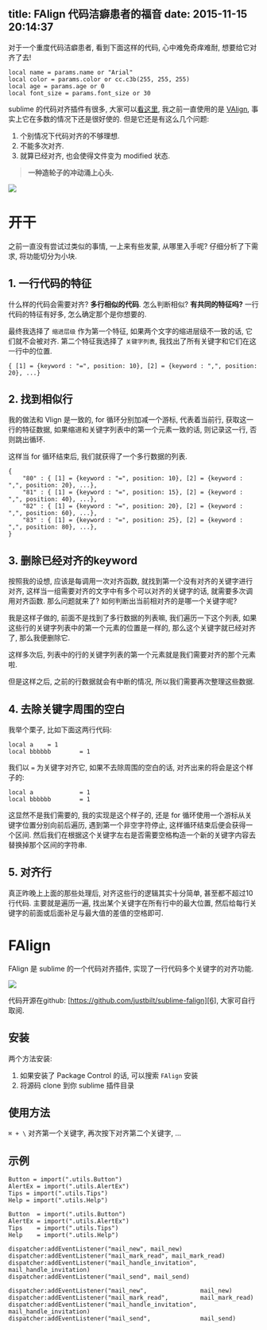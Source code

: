 title: FAlign 代码洁癖患者的福音
date: 2015-11-15 20:14:37
---

对于一个重度代码洁癖患者, 看到下面这样的代码, 心中难免奇痒难耐, 想要给它对齐了去!

<!-- more -->

```
local name = params.name or "Arial"
local color = params.color or cc.c3b(255, 255, 255)
local age = params.age or 0
local font_size = params.font_size or 30
```

sublime 的代码对齐插件有很多, 大家可以[看这里][1], 我之前一直使用的是 [VAlign][2], 事实上它在多数的情况下还是很好使的. 但是它还是有这么几个问题:

1. 个别情况下代码对齐的不够理想.
2. 不能多次对齐.
3. 就算已经对齐, 也会使得文件变为 modified 状态.

> **一种造轮子的冲动涌上心头.**

![][4]

# 开干

之前一直没有尝试过类似的事情, 一上来有些发蒙, 从哪里入手呢? 仔细分析了下需求, 将功能切分为小块.

## 1. 一行代码的特征

什么样的代码会需要对齐? **多行相似的代码**. 怎么判断相似? **有共同的特征吗?** 一行代码的特征有好多, 怎么确定那个是你想要的.

最终我选择了 `缩进层级` 作为第一个特征, 如果两个文字的缩进层级不一致的话, 它们就不会被对齐. 第二个特征我选择了 `关键字列表`, 我找出了所有关键字和它们在这一行中的位置.

```
{ [1] = {keyword : "=", position: 10}, [2] = {keyword : ",", position: 20}, ...}
```

## 2. 找到相似行

我的做法和 Vlign 是一致的, for 循环分别加减一个游标, 代表着当前行, 获取这一行的特征数据, 如果缩进和关键字列表中的第一个元素一致的话, 则记录这一行, 否则跳出循环.

这样当 for 循环结束后, 我们就获得了一个多行数据的列表.

```
{
    "80" : { [1] = {keyword : "=", position: 10}, [2] = {keyword : ",", position: 20}, ...},
    "81" : { [1] = {keyword : "=", position: 15}, [2] = {keyword : ",", position: 40}, ...},
    "82" : { [1] = {keyword : "=", position: 20}, [2] = {keyword : ",", position: 60}, ...},
    "83" : { [1] = {keyword : "=", position: 25}, [2] = {keyword : ",", position: 80}, ...},
}
```

## 3. 删除已经对齐的keyword

按照我的设想, 应该是每调用一次对齐函数, 就找到第一个没有对齐的关键字进行对齐, 这样当一组需要对齐的文字中有多个可以对齐的关键字的话, 就需要多次调用对齐函数. 那么问题就来了? 如何判断出当前相对齐的是哪一个关键字呢?

我是这样子做的, 前面不是找到了多行数据的列表嘛, 我们遍历一下这个列表, 如果这些行的关键字列表中的第一个元素的位置是一样的, 那么这个关键字就已经对齐了, 那么我便删除它.

这样多次后, 列表中的行的关键字列表的第一个元素就是我们需要对齐的那个元素啦.

但是这样之后, 之前的行数据就会有中断的情况, 所以我们需要再次整理这些数据.

## 4. 去除关键字周围的空白

我举个栗子, 比如下面这两行代码:

```
local a    = 1
local bbbbbb        = 1
```

我们以 `=` 为关键字对齐它, 如果不去除周围的空白的话, 对齐出来的将会是这个样子的:

```
local a             = 1
local bbbbbb        = 1
```

这显然不是我们需要的, 我的实现是这个样子的, 还是 for 循环使用一个游标从关键字位置分别向前后遍历, 遇到第一个非空字符停止, 这样循环结束后便会获得一个区间. 然后我们在根据这个关键字左右是否需要空格构造一个新的关键字内容去替换掉那个区间的字符串.


## 5. 对齐行

真正昨晚上上面的那些处理后, 对齐这些行的逻辑其实十分简单, 甚至都不超过10行代码. 主要就是遍历一遍, 找出某个关键字在所有行中的最大位置, 然后给每行关键字的前面或后面补足与最大值的差值的空格即可.


# FAlign

FAlign 是 sublime 的一个代码对齐插件, 实现了一行代码多个关键字的对齐功能.

![][5]

代码开源在github: [https://github.com/justbilt/sublime-falign][6], 大家可自行取阅.

## 安装

两个方法安装:

1. 如果安装了 Package Control 的话, 可以搜索 `FAlign` 安装
2. 将源码 clone 到你 sublime 插件目录

## 使用方法

`⌘ + \` 对齐第一个关键字, 再次按下对齐第二个关键字, ...

## 示例

```
Button = import(".utils.Button")
AlertEx = import(".utils.AlertEx")
Tips = import(".utils.Tips")
Help = import(".utils.Help")
```

```
Button  = import(".utils.Button")
AlertEx = import(".utils.AlertEx")
Tips    = import(".utils.Tips")
Help    = import(".utils.Help")
```


```
dispatcher:addEventListener("mail_new", mail_new)
dispatcher:addEventListener("mail_mark_read", mail_mark_read)
dispatcher:addEventListener("mail_handle_invitation", mail_handle_invitation)
dispatcher:addEventListener("mail_send", mail_send)
```

```
dispatcher:addEventListener("mail_new",               mail_new)
dispatcher:addEventListener("mail_mark_read",         mail_mark_read)
dispatcher:addEventListener("mail_handle_invitation", mail_handle_invitation)
dispatcher:addEventListener("mail_send",              mail_send)
```


[1]: https://packagecontrol.io/search/align?sort=popularity
[2]: https://packagecontrol.io/packages/VAlign
[4]: /img/22015-04-19-001.jpg
[5]: http://ww4.sinaimg.cn/large/7f870d23gw1exv5kflm7ug20ov0213yx.gif
[6]: https://github.com/justbilt/sublime-falign
[7]: http://ww2.sinaimg.cn/large/7f870d23gw1ey2iie1bggg20ov02174o.gif
[8]: http://ww3.sinaimg.cn/large/7f870d23gw1ey2ijyioy9g20ov021t93.gif


